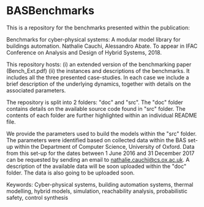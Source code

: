 # BASBenchmarks

This is a repository for the benchmarks presented within the publication:

Benchmarks for cyber-physical systems: A modular model library for buildings automation. Nathalie Cauchi, Alessandro Abate.
To appear in IFAC Conference on Analysis and Design of Hybrid Systems, 2018. 

This repository hosts:
(i) an extended version of the benchmarking paper (Bench_Ext.pdf)
(ii) the instances and descriptions of the benchmarks. It includes all the three presented case-studies. In each case we include a brief description of the underlying dynamics, together with details on the associated parameters.

The repository is split into 2 folders: "doc" and "src". The "doc" folder contains details on the available source code found in "src" folder. The contents of each folder are further highlighted within an individual README file.

We provide the parameters used to build the models within the "src" folder. The parameters were identified based on collected data within the BAS set-up within the Department of Computer Science, University of Oxford. Data from this set-up for the dates between 1 June 2016 and 31 December 2017 can be requested by sending an email to nathalie.cauchi@cs.ox.ac.uk. A description of the available data will be soon uploaded within the "doc" folder. The data is also going to be uploaded soon.

Keywords: Cyber-physical systems, building automation systems, thermal modelling, hybrid models, simulation, reachability analysis, probabilistic safety, control synthesis
